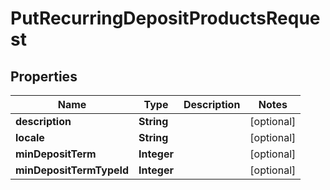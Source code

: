 # PutRecurringDepositProductsRequest

## Properties
Name | Type | Description | Notes
------------ | ------------- | ------------- | -------------
**description** | **String** |  |  [optional]
**locale** | **String** |  |  [optional]
**minDepositTerm** | **Integer** |  |  [optional]
**minDepositTermTypeId** | **Integer** |  |  [optional]
